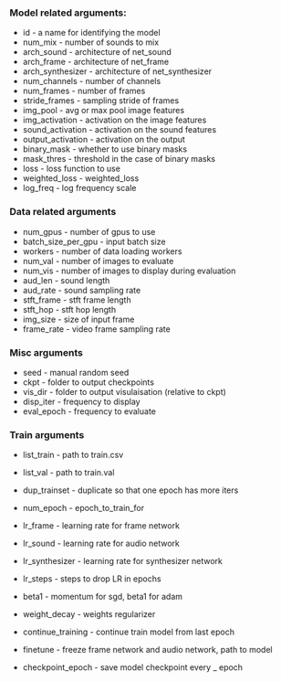 ### Model related arguments:
* id - a name for identifying the model
* num_mix - number of sounds to mix
* arch_sound - architecture of net_sound
* arch_frame - architecture of net_frame
* arch_synthesizer - architecture of net_synthesizer
* num_channels - number of channels
* num_frames - number of frames
* stride_frames - sampling stride of frames
* img_pool - avg or max pool image features
* img_activation - activation on the image features
* sound_activation - activation on the sound features
* output_activation - activation on the output
* binary_mask - whether to use binary masks
* mask_thres - threshold in the case of binary masks
* loss - loss function to use
* weighted_loss - weighted_loss
* log_freq - log frequency scale

### Data related arguments
* num_gpus - number of gpus to use
* batch_size_per_gpu - input batch size
* workers - number of data loading workers
* num_val - number of images to evaluate
* num_vis - number of images to display during evaluation
* aud_len - sound length
* aud_rate - sound sampling rate
* stft_frame - stft frame length
* stft_hop - stft hop length
* img_size - size of input frame
* frame_rate - video frame sampling rate

### Misc arguments
* seed - manual random seed
* ckpt - folder to output checkpoints
* vis_dir - folder to output visulaisation (relative to ckpt)
* disp_iter - frequency to display
* eval_epoch - frequency to evaluate

### Train arguments
* list_train - path to train.csv
* list_val - path to train.val
* dup_trainset - duplicate so that one epoch has more iters
* num_epoch - epoch_to_train_for
* lr_frame - learning rate for frame network
* lr_sound - learning rate for audio network
* lr_synthesizer - learning rate for synthesizer network
* lr_steps - steps to drop LR in epochs
* beta1 - momentum for sgd, beta1 for adam
* weight_decay - weights regularizer

* continue_training - continue train model from last epoch
* finetune - freeze frame network and audio network, path to model
* checkpoint_epoch - save model checkpoint every _ epoch
